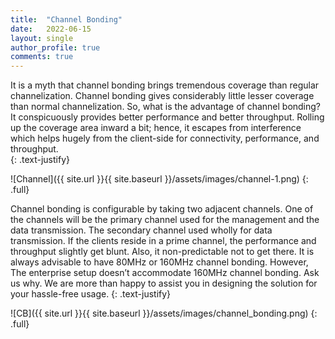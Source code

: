```yaml
---
title:  "Channel Bonding"
date:   2022-06-15
layout: single
author_profile: true
comments: true
---
```



It is a myth that channel bonding brings tremendous coverage than regular channelization. Channel bonding gives considerably little lesser coverage than normal channelization. So, what is the advantage of channel bonding? It conspicuously provides better performance and better throughput. Rolling up the coverage area inward a bit; hence, it escapes from interference which helps hugely from the client-side for connectivity, performance, and throughput.  
{: .text-justify}

![Channel]({{ site.url }}{{ site.baseurl }}/assets/images/channel-1.png) {: .full}

Channel bonding is configurable by taking two adjacent channels. One of the channels will be the primary channel used for the management and the data transmission. The secondary channel used wholly for data transmission. If the clients reside in a prime channel, the performance and throughput slightly get blunt. Also, it non-predictable not to get there. It is always advisable to have 80MHz or 160MHz channel bonding. However, The enterprise setup doesn’t accommodate 160MHz channel bonding. Ask us why. We are more than happy to assist you in designing the solution for your hassle-free usage. 
{: .text-justify}

![CB]({{ site.url }}{{ site.baseurl }}/assets/images/channel_bonding.png) {: .full}